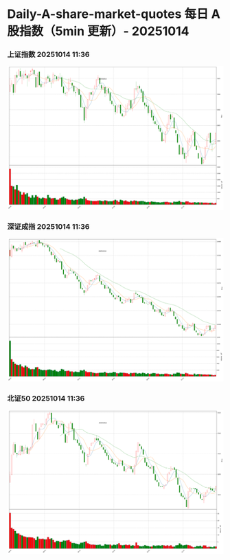 
# Daily-A-share-market-quotes 每日 A 股指数（5min 更新）- 20251014

### 上证指数 20251014 11:36
![](./fig/2025/10/20251014-sh000001.png)

### 深证成指 20251014 11:36
![](./fig/2025/10/20251014-sz399001.png)

### 北证50 20251014 11:36
![](./fig/2025/10/20251014-bj899050.png)
